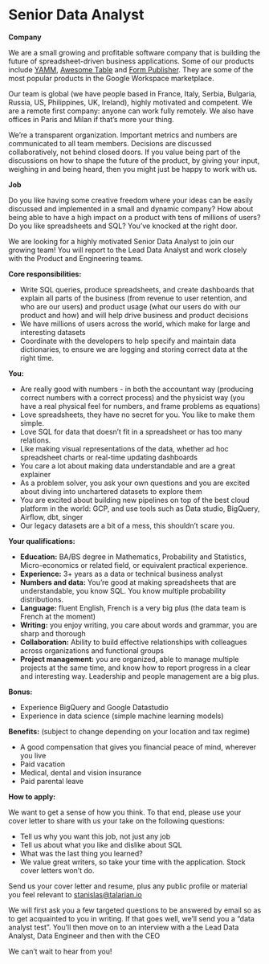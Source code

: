 # Senior Data Analyst

**Company**

We are a small growing and profitable software company that is building the future of spreadsheet-driven business applications. Some of our products include [YAMM](https://yamm.com/), [Awesome Table](https://awesome-table.com/) and [Form Publisher](https://form-publisher.com). They are some of the most popular products in the Google Workspace marketplace.

Our team is global (we have people based in France, Italy, Serbia, Bulgaria, Russia, US, Philippines, UK, Ireland), highly motivated and competent. We are a remote first company: anyone can work fully remotely. We also have offices in Paris and Milan if that’s more your thing.

We’re a transparent organization. Important metrics and numbers are communicated to all team members. Decisions are discussed collaboratively, not behind closed doors. If you value being part of the discussions on how to shape the future of the product, by giving your input, weighing in and being heard, then you might just be happy to work with us.

**Job**

Do you like having some creative freedom where your ideas can be easily discussed and implemented in a small and dynamic company? How about being able to have a high impact on a product with tens of millions of users? Do you like spreadsheets and SQL? You’ve knocked at the right door.

We are looking for a highly motivated Senior Data Analyst to join our growing team! You will report to the Lead Data Analyst and work closely with the Product and Engineering teams.

**Core responsibilities:**



*   Write SQL queries, produce spreadsheets, and create dashboards that explain all parts of the business (from revenue to user retention, and who are our users) and product usage (what our users do with our product and how) and will help drive business and product decisions
*   We have millions of users across the world, which make for large and interesting datasets
*   Coordinate with the developers to help specify and maintain data dictionaries, to ensure we are logging and storing correct data at the right time. 

**You:**



*   Are really good with numbers - in both the accountant way (producing correct numbers with a correct process) and the physicist way (you have a real physical feel for numbers, and frame problems as equations)
*   Love spreadsheets, they have no secret for you. You like to make them simple.
*   Love SQL for data that doesn’t fit in a spreadsheet or has too many relations.
*   Like making visual representations of the data, whether ad hoc spreadsheet charts or real-time updating dashboards
*   You care a lot about making data understandable and are a great explainer
*   As a problem solver, you ask your own questions and you are excited about diving into unchartered datasets to explore them
*   You are excited about building new pipelines on top of the best cloud platform in the world: GCP, and use tools such as Data studio, BigQuery, Airflow, dbt, singer
*   Our legacy datasets are a bit of a mess, this shouldn’t scare you.

**Your qualifications:**
*   **Education:** BA/BS degree in Mathematics, Probability and Statistics, Micro-economics or related field, or equivalent practical experience.
*   **Experience:** 3+ years as a data or technical business analyst
*   **Numbers and data:** You’re good at making spreadsheets that are understandable, you know SQL. You know multiple probability distributions.
*   **Language:** fluent English, French is a very big plus (the data team is French at the moment)
*   **Writing:** you enjoy writing, you care about words and grammar, you are sharp and thorough
*   **Collaboration:** Ability to build effective relationships with colleagues across organizations and functional groups
*   **Project management:** you are organized, able to manage multiple projects at the same time, and know how to report progress in a clear and interesting way. Leadership and people management are a big plus.

**Bonus:**
*   Experience BigQuery and Google Datastudio
*   Experience in data science (simple machine learning models)

**Benefits:** (subject to change depending on your location and tax regime)
*   A good compensation that gives you financial peace of mind, wherever you live
*   Paid vacation
*   Medical, dental and vision insurance
*   Paid parental leave

**How to apply:**

We want to get a sense of how you think. To that end, please use your cover letter to share with us your take on the following questions:



*   Tell us why you want this job, not just any job
*   Tell us about what you like and dislike about SQL
*   What was the last thing you learned?
*   We value great writers, so take your time with the application. Stock cover letters won’t do.

Send us your cover letter and resume, plus any public profile or material you feel relevant to [stanislas@talarian.io](mailto:stanislas@talarian.io)

We will first ask you a few targeted questions to be answered by email so as to get acquainted to you in writing. If that goes well, we’ll send you a “data analyst test”. You’ll then move on to an interview with a the Lead Data Analyst, Data Engineer and then with the CEO

We can’t wait to hear from you!
